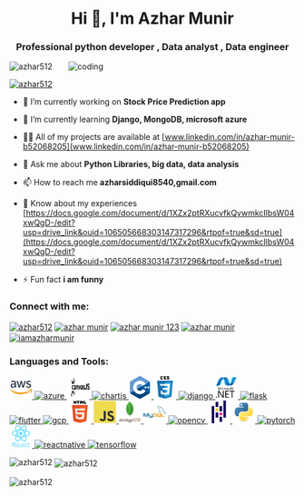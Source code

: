 <h1 align="center">Hi 👋, I'm Azhar Munir</h1>
<h3 align="center">Professional python developer , Data analyst , Data engineer</h3>

<img align="right" alt="coding" width="400" src=" https://github.com/Azhar512/Azhar512/assets/142801331/ba944b54-f6bf-4448-8186-17c4fe2ef584">

<p align="left"> <img src="https://komarev.com/ghpvc/?username=azhar512&label=Profile%20views&color=0e75b6&style=flat" alt="azhar512" /> </p>

<p align="left"> <a href="https://twitter.com/azhar512" target="blank"><img src="https://img.shields.io/twitter/follow/azhar512?logo=twitter&style=for-the-badge" alt="azhar512" /></a> </p>

- 🔭 I’m currently working on **Stock Price Prediction app**

- 🌱 I’m currently learning **Django, MongoDB, microsoft azure**

- 👨‍💻 All of my projects are available at [www.linkedin.com/in/azhar-munir-b52068205](www.linkedin.com/in/azhar-munir-b52068205)

- 💬 Ask me about **Python Libraries, big data, data analysis**

- 📫 How to reach me **azharsiddiqui8540,gmail.com**

- 📄 Know about my experiences [https://docs.google.com/document/d/1XZx2ptRXucvfkQywmkcIlbsW04xwQgD-/edit?usp=drive_link&ouid=106505668303147317296&rtpof=true&sd=true](https://docs.google.com/document/d/1XZx2ptRXucvfkQywmkcIlbsW04xwQgD-/edit?usp=drive_link&ouid=106505668303147317296&rtpof=true&sd=true)

- ⚡ Fun fact **i am funny**

<h3 align="left">Connect with me:</h3>
<p align="left">
<a href="https://twitter.com/azhar512" target="blank"><img align="center" src="https://raw.githubusercontent.com/rahuldkjain/github-profile-readme-generator/master/src/images/icons/Social/twitter.svg" alt="azhar512" height="30" width="40" /></a>
<a href="https://linkedin.com/in/azhar munir" target="blank"><img align="center" src="https://raw.githubusercontent.com/rahuldkjain/github-profile-readme-generator/master/src/images/icons/Social/linked-in-alt.svg" alt="azhar munir" height="30" width="40" /></a>
<a href="https://kaggle.com/azhar munir 123" target="blank"><img align="center" src="https://raw.githubusercontent.com/rahuldkjain/github-profile-readme-generator/master/src/images/icons/Social/kaggle.svg" alt="azhar munir 123" height="30" width="40" /></a>
<a href="https://fb.com/azhar munir" target="blank"><img align="center" src="https://raw.githubusercontent.com/rahuldkjain/github-profile-readme-generator/master/src/images/icons/Social/facebook.svg" alt="azhar munir" height="30" width="40" /></a>
<a href="https://instagram.com/iamazharmunir" target="blank"><img align="center" src="https://raw.githubusercontent.com/rahuldkjain/github-profile-readme-generator/master/src/images/icons/Social/instagram.svg" alt="iamazharmunir" height="30" width="40" /></a>
</p>

<h3 align="left">Languages and Tools:</h3>
<p align="left"> <a href="https://aws.amazon.com" target="_blank" rel="noreferrer"> <img src="https://raw.githubusercontent.com/devicons/devicon/master/icons/amazonwebservices/amazonwebservices-original-wordmark.svg" alt="aws" width="40" height="40"/> </a> <a href="https://azure.microsoft.com/en-in/" target="_blank" rel="noreferrer"> <img src="https://www.vectorlogo.zone/logos/microsoft_azure/microsoft_azure-icon.svg" alt="azure" width="40" height="40"/> </a> <a href="https://canvasjs.com" target="_blank" rel="noreferrer"> <img src="https://raw.githubusercontent.com/Hardik0307/Hardik0307/master/assets/canvasjs-charts.svg" alt="canvasjs" width="40" height="40"/> </a> <a href="https://www.chartjs.org" target="_blank" rel="noreferrer"> <img src="https://www.chartjs.org/media/logo-title.svg" alt="chartjs" width="40" height="40"/> </a> <a href="https://www.w3schools.com/cpp/" target="_blank" rel="noreferrer"> <img src="https://raw.githubusercontent.com/devicons/devicon/master/icons/cplusplus/cplusplus-original.svg" alt="cplusplus" width="40" height="40"/> </a> <a href="https://www.w3schools.com/css/" target="_blank" rel="noreferrer"> <img src="https://raw.githubusercontent.com/devicons/devicon/master/icons/css3/css3-original-wordmark.svg" alt="css3" width="40" height="40"/> </a> <a href="https://www.djangoproject.com/" target="_blank" rel="noreferrer"> <img src="https://cdn.worldvectorlogo.com/logos/django.svg" alt="django" width="40" height="40"/> </a> <a href="https://dotnet.microsoft.com/" target="_blank" rel="noreferrer"> <img src="https://raw.githubusercontent.com/devicons/devicon/master/icons/dot-net/dot-net-original-wordmark.svg" alt="dotnet" width="40" height="40"/> </a> <a href="https://flask.palletsprojects.com/" target="_blank" rel="noreferrer"> <img src="https://www.vectorlogo.zone/logos/pocoo_flask/pocoo_flask-icon.svg" alt="flask" width="40" height="40"/> </a> <a href="https://flutter.dev" target="_blank" rel="noreferrer"> <img src="https://www.vectorlogo.zone/logos/flutterio/flutterio-icon.svg" alt="flutter" width="40" height="40"/> </a> <a href="https://cloud.google.com" target="_blank" rel="noreferrer"> <img src="https://www.vectorlogo.zone/logos/google_cloud/google_cloud-icon.svg" alt="gcp" width="40" height="40"/> </a> <a href="https://www.w3.org/html/" target="_blank" rel="noreferrer"> <img src="https://raw.githubusercontent.com/devicons/devicon/master/icons/html5/html5-original-wordmark.svg" alt="html5" width="40" height="40"/> </a> <a href="https://developer.mozilla.org/en-US/docs/Web/JavaScript" target="_blank" rel="noreferrer"> <img src="https://raw.githubusercontent.com/devicons/devicon/master/icons/javascript/javascript-original.svg" alt="javascript" width="40" height="40"/> </a> <a href="https://www.mongodb.com/" target="_blank" rel="noreferrer"> <img src="https://raw.githubusercontent.com/devicons/devicon/master/icons/mongodb/mongodb-original-wordmark.svg" alt="mongodb" width="40" height="40"/> </a> <a href="https://www.mysql.com/" target="_blank" rel="noreferrer"> <img src="https://raw.githubusercontent.com/devicons/devicon/master/icons/mysql/mysql-original-wordmark.svg" alt="mysql" width="40" height="40"/> </a> <a href="https://opencv.org/" target="_blank" rel="noreferrer"> <img src="https://www.vectorlogo.zone/logos/opencv/opencv-icon.svg" alt="opencv" width="40" height="40"/> </a> <a href="https://pandas.pydata.org/" target="_blank" rel="noreferrer"> <img src="https://raw.githubusercontent.com/devicons/devicon/2ae2a900d2f041da66e950e4d48052658d850630/icons/pandas/pandas-original.svg" alt="pandas" width="40" height="40"/> </a> <a href="https://www.python.org" target="_blank" rel="noreferrer"> <img src="https://raw.githubusercontent.com/devicons/devicon/master/icons/python/python-original.svg" alt="python" width="40" height="40"/> </a> <a href="https://pytorch.org/" target="_blank" rel="noreferrer"> <img src="https://www.vectorlogo.zone/logos/pytorch/pytorch-icon.svg" alt="pytorch" width="40" height="40"/> </a> <a href="https://reactjs.org/" target="_blank" rel="noreferrer"> <img src="https://raw.githubusercontent.com/devicons/devicon/master/icons/react/react-original-wordmark.svg" alt="react" width="40" height="40"/> </a> <a href="https://reactnative.dev/" target="_blank" rel="noreferrer"> <img src="https://reactnative.dev/img/header_logo.svg" alt="reactnative" width="40" height="40"/> </a> <a href="https://www.tensorflow.org" target="_blank" rel="noreferrer"> <img src="https://www.vectorlogo.zone/logos/tensorflow/tensorflow-icon.svg" alt="tensorflow" width="40" height="40"/> </a> </p>

<p><img align="left" src="https://github-readme-stats.vercel.app/api/top-langs?username=azhar512&show_icons=true&locale=en&layout=compact" alt="azhar512" /></p>

<p>&nbsp;<img align="center" src="https://github-readme-stats.vercel.app/api?username=azhar512&show_icons=true&locale=en" alt="azhar512" /></p>

<p><img align="center" src="https://github-readme-streak-stats.herokuapp.com/?user=azhar512&" alt="azhar512" /></p>
